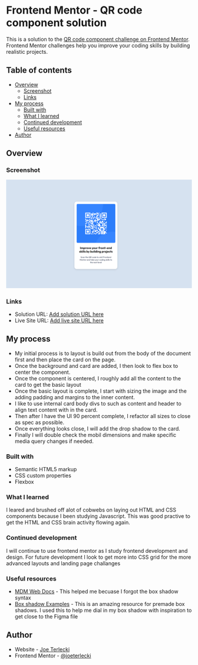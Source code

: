 # Frontend Mentor - QR code component solution

This is a solution to the [QR code component challenge on Frontend Mentor](https://www.frontendmentor.io/challenges/qr-code-component-iux_sIO_H). Frontend Mentor challenges help you improve your coding skills by building realistic projects.

## Table of contents

- [Overview](#overview)
  - [Screenshot](#screenshot)
  - [Links](#links)
- [My process](#my-process)
  - [Built with](#built-with)
  - [What I learned](#what-i-learned)
  - [Continued development](#continued-development)
  - [Useful resources](#useful-resources)
- [Author](#author)

## Overview

### Screenshot

![My Screenshot](./images/qr-component.png)

### Links

- Solution URL: [Add solution URL here](https://your-solution-url.com)
- Live Site URL: [Add live site URL here](https://your-live-site-url.com)

## My process

- My initial process is to layout is build out from the body of the document first and then place the card on the page.
- Once the background and card are added, I then look to flex box to center the component.
- Once the component is centered, I roughly add all the content to the card to get the basic layout
- Once the basic layout is complete, I start with sizing the image and the adding padding and margins to the inner content.
- I like to use internal card body divs to such as content and header to align text content with in the card.
- Then after I have the UI 90 percent complete, I refactor all sizes to close as spec as possible.
- Once everything looks close, I will add the drop shadow to the card.
- Finally I will double check the mobil dimensions and make specific media query changes if needed.

### Built with

- Semantic HTML5 markup
- CSS custom properties
- Flexbox

### What I learned

I leared and brushed off alot of cobwebs on laying out HTML and CSS components because I been studying Javascript. This was good practive to get the HTML and CSS brain activity flowing again.

### Continued development

I will continue to use frontend mentor as I study frontend development and design. For future development I look to get more into CSS grid for the more advanced layouts and landing page challanges

### Useful resources

- [MDM Web Docs](https://developer.mozilla.org/en-US/docs/Web/CSS/box-shadow) - This helped me becuase I forgot the box shadow syntax
- [Box shadow Examples](https://getcssscan.com/css-box-shadow-examples) - This is an amazing resource for premade box shadows. I used this to help me dial in my box shadow with inspiration to get close to the Figma file

## Author

- Website - [Joe Terlecki](https://joeterlecki.io)
- Frontend Mentor - [@joeterlecki](https://www.frontendmentor.io/profile/joeterlecki)
